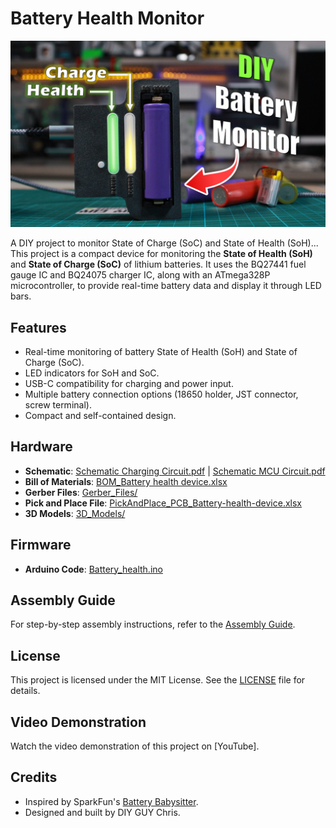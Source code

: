 # Battery Health Monitor

[![How to Monitor Lithium Battery Health](Documentation/Images/how-to-monitor-lithium-battery-health-diy-project.png)](https://youtu.be/RCJagutQ1Ck)

A DIY project to monitor State of Charge (SoC) and State of Health (SoH)...
This project is a compact device for monitoring the **State of Health (SoH)** and **State of Charge (SoC)** of lithium batteries. It uses the BQ27441 fuel gauge IC and BQ24075 charger IC, along with an ATmega328P microcontroller, to provide real-time battery data and display it through LED bars.

## Features
- Real-time monitoring of battery State of Health (SoH) and State of Charge (SoC).
- LED indicators for SoH and SoC.
- USB-C compatibility for charging and power input.
- Multiple battery connection options (18650 holder, JST connector, screw terminal).
- Compact and self-contained design.

## Hardware
- **Schematic**: [Schematic Charging Circuit.pdf](Hardware/Schematic/Schematic%20Charging%20Circuit.pdf) | [Schematic MCU Circuit.pdf](Hardware/Schematic/Schematic%20MCU%20Circuit.pdf)
- **Bill of Materials**: [BOM_Battery health device.xlsx](Hardware/BOM/BOM_Battery%20health%20device.xlsx)
- **Gerber Files**: [Gerber_Files/](Hardware/Gerber_Files/)
- **Pick and Place File**: [PickAndPlace_PCB_Battery-health-device.xlsx](Hardware/Pick_and_Place/PickAndPlace_PCB_Battery-health-device.xlsx)
- **3D Models**: [3D_Models/](Hardware/3D_Models/)

## Firmware
- **Arduino Code**: [Battery_health.ino](Firmware/Battery_health.ino)

## Assembly Guide
For step-by-step assembly instructions, refer to the [Assembly Guide](Documentation/Assembly_Guide.md).

## License
This project is licensed under the MIT License. See the [LICENSE](LICENSE) file for details.

## Video Demonstration
Watch the video demonstration of this project on [YouTube].

## Credits
- Inspired by SparkFun's [Battery Babysitter](https://www.sparkfun.com/sparkfun-battery-babysitter-lipo-battery-manager.html).
- Designed and built by DIY GUY Chris.
